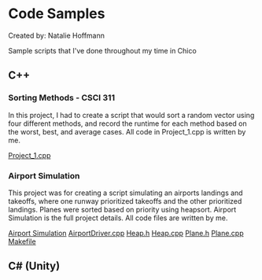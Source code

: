 # Code Samples
Created by: Natalie Hoffmann

Sample scripts that I've done throughout my time in Chico

## C++

### Sorting Methods - CSCI 311

In this project, I had to create a script that would sort a random vector using four different methods, and record the runtime for each method based on the worst, best, and average cases. All code in Project_1.cpp is written by me.

[Project_1.cpp](https://github.com/a13n20/Code-Samples/blob/23fec6bb761ec84658d847a3d7715978054260ce/Project%201/project_1.cpp)

### Airport Simulation

This project was for creating a script simulating an airports landings and takeoffs, where one runway prioritized takeoffs and the other prioritized landings. Planes were sorted based on priority using heapsort. Airport Simulation is the full project details. All code files are written by me.

[Airport Simulation](https://github.com/a13n20/Code-Samples/blob/8d1347f310220efda31a7f2005bfabb5c3f9f251/Project%202/AirportSimulation.pdf)
[AirportDriver.cpp](https://github.com/a13n20/Code-Samples/blob/8d1347f310220efda31a7f2005bfabb5c3f9f251/Project%202/AirportDriver.cpp)
[Heap.h](https://github.com/a13n20/Code-Samples/blob/8d1347f310220efda31a7f2005bfabb5c3f9f251/Project%202/Heap.h)
[Heap.cpp](https://github.com/a13n20/Code-Samples/blob/8d1347f310220efda31a7f2005bfabb5c3f9f251/Project%202/Heap.cpp)
[Plane.h](https://github.com/a13n20/Code-Samples/blob/8d1347f310220efda31a7f2005bfabb5c3f9f251/Project%202/Plane.h)
[Plane.cpp](https://github.com/a13n20/Code-Samples/blob/8d1347f310220efda31a7f2005bfabb5c3f9f251/Project%202/Plane.cpp)
[Makefile](https://github.com/a13n20/Code-Samples/blob/8d1347f310220efda31a7f2005bfabb5c3f9f251/Project%202/Makefile)

## C# (Unity)
